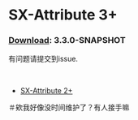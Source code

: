 # SX-Attribute 3+
### [Download](https://github.com/Saukiya/SX-Attribute/raw/master/SX-Attribute.jar): 3.3.0-SNAPSHOT

有问题请提交到issue.

<br>

* [SX-Attribute 2+](https://github.com/Saukiya/SX-Attribute-backup) 

＃欸我好像没时间维护了？有人接手嘛
